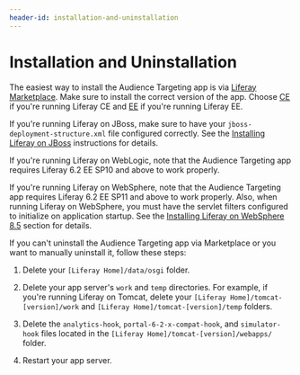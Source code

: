 ```yaml
---
header-id: installation-and-uninstallation
---
```


# Installation and Uninstallation

The easiest way to install the Audience Targeting app is via
[Liferay Marketplace](http://www.liferay.com/marketplace). Make sure to install
the correct version of the app. Choose
[CE](https://www.liferay.com/marketplace/-/mp/application/43707761) if you're
running Liferay CE and
[EE](https://www.liferay.com/marketplace/-/mp/application/43707691) if you're
running Liferay EE.

If you're running Liferay on JBoss, make sure to have your
`jboss-deployment-structure.xml` file configured correctly. See the
[Installing Liferay on JBoss](/docs/6-2/deploy/-/knowledge_base/d/installing-liferay-on-jboss-7-1)
instructions for details.

If you're running Liferay on WebLogic, note that the Audience Targeting app
requires Liferay 6.2 EE SP10 and above to work properly.

If you're running Liferay on WebSphere, note that the Audience Targeting app
requires Liferay 6.2 EE SP11 and above to work properly. Also, when running
Liferay on WebSphere, you must have the servlet filters configured to initialize
on application startup. See the
[Installing Liferay on WebSphere 8.5](/docs/6-2/deploy/-/knowledge_base/d/installing-liferay-on-websphere-8-5)
section for details.

If you can't uninstall the Audience Targeting app via Marketplace or you want to
manually uninstall it, follow these steps:

1. Delete your `[Liferay Home]/data/osgi` folder.

2. Delete your app server's `work` and `temp` directories. For example, if
   you're running Liferay on Tomcat, delete your `[Liferay
   Home]/tomcat-[version]/work` and `[Liferay Home]/tomcat-[version]/temp`
   folders.

3. Delete the `analytics-hook`, `portal-6-2-x-compat-hook`, and `simulator-hook`
   files located in the `[Liferay Home]/tomcat-[version]/webapps/` folder.

4. Restart your app server.

